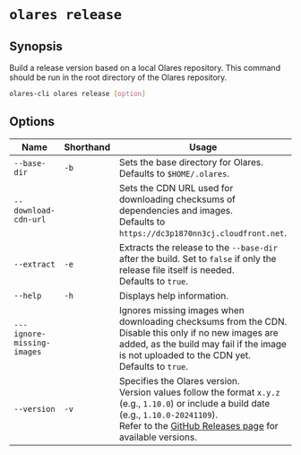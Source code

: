 # `olares release`

## Synopsis
Build a release version based on a local Olares repository. This command should be run in the root directory of the Olares repository.

```bash
olares-cli olares release [option]
```

## Options

| Name                       | Shorthand | Usage                                                                                                                                                                                                                                                     |
|----------------------------|-----------|-----------------------------------------------------------------------------------------------------------------------------------------------------------------------------------------------------------------------------------------------------------|
| `--base-dir`               | `-b`      | Sets the base directory for Olares.<br> Defaults to `$HOME/.olares`.                                                                                                                                                                                      |
| `--download-cdn-url`       |           | Sets the CDN URL used for downloading checksums of dependencies and images. <br> Defaults to `https://dc3p1870nn3cj.cloudfront.net`.                                                                                                                      |
| `--extract`                | `-e`      | Extracts the release to the `--base-dir` after the build. Set to `false` if only the release file itself is needed. <br> Defaults to `true`.                                                                                                              |
| `--help`                   | `-h`      | Displays help information.                                                                                                                                                                                                                                |
| `---ignore-missing-images` |           | Ignores missing images when downloading checksums from the CDN. <br> Disable this only if no new images are added, as the build may fail if the image is not uploaded to the CDN yet. <br> Defaults to `true`.                                            |
| `--version`                | `-v`      | Specifies the Olares version. <br>Version values follow the format `x.y.z` (e.g., `1.10.0`) or include a build date (e.g., `1.10.0-20241109`).<br> Refer to the [GitHub Releases page](https://github.com/beclab/Olares/releases) for available versions. |

